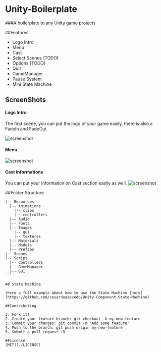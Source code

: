 # Unity-Boilerplate

###A boilerplate to any Unity game projects

##Features
* Logo Intro
* Menu
* Cast
* Select Scenes (TODO)
* Options (TODO)
* Quit
* GameManager
* Pause System
* Mini State Machine

## ScreenShots

#### Logo Intro

The first scene, you can put the logo of your game easily, there is also a FadeIn and FadeOut

![screenshot](http://i.cubeupload.com/wdCLyq.png)

#### Menu

![screenshot](http://i.cubeupload.com/dnMdF4.png)

#### Cast Informations
You can put your information on Cast section easily as well.
![screenshot](http://i.cubeupload.com/XskCDg.png)

##Folder Structure
````
|-- Resources
  |-- Animations
    |-- clips
    |-- controllers
  |-- Audio
  |-- Fonts
  |-- Images
    |-- gui
    |-- textures
  |-- Materials
  |-- Models
  |-- Prefabs
|-- Scenes
|-- Script
  |-- Controllers
  |-- GameManager
  |-- GUI
```

## State Machine

there a full example about how to use the State Machine [here](https://github.com/cesardeazevedo/Unity-Component-State-Machine)

##Contributing

1. Fork it!
2. Create your feature branch: git checkout -b my-new-feature
3. Commit your changes: git commit -m 'Add some feature'
4. Push to the branch: git push origin my-new-feature
5. Submit a pull request :D

##License
[MIT](./LICENSE)
